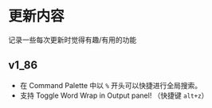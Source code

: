 # 更新内容

记录一些每次更新时觉得有趣/有用的功能

## v1_86

- 在 Command Palette 中以 `%` 开头可以快捷进行全局搜索。
- 支持 Toggle Word Wrap in Output panel! （快捷键 `alt+z`）
